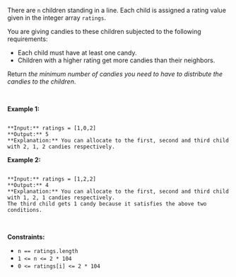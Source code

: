 There are `n` children standing in a line. Each child is assigned a rating value given in the integer array `ratings`.


You are giving candies to these children subjected to the following requirements:


* Each child must have at least one candy.
* Children with a higher rating get more candies than their neighbors.


Return *the minimum number of candies you need to have to distribute the candies to the children*.


 


**Example 1:**



```

**Input:** ratings = [1,0,2]
**Output:** 5
**Explanation:** You can allocate to the first, second and third child with 2, 1, 2 candies respectively.

```

**Example 2:**



```

**Input:** ratings = [1,2,2]
**Output:** 4
**Explanation:** You can allocate to the first, second and third child with 1, 2, 1 candies respectively.
The third child gets 1 candy because it satisfies the above two conditions.

```

 


**Constraints:**


* `n == ratings.length`
* `1 <= n <= 2 * 104`
* `0 <= ratings[i] <= 2 * 104`


